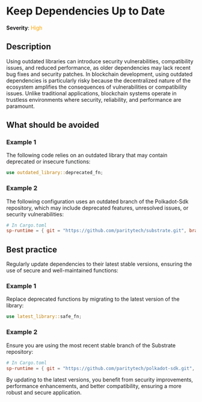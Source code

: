 # Keep Dependencies Up to Date

**Severity**: <span style="color:orange;">High</span>

## Description

Using outdated libraries can introduce security vulnerabilities, compatibility issues, and reduced performance, as older dependencies may lack recent bug fixes and security patches. In blockchain development, using outdated dependencies is particularly risky because the decentralized nature of the ecosystem amplifies the consequences of vulnerabilities or compatibility issues. Unlike traditional applications, blockchain systems operate in trustless environments where security, reliability, and performance are paramount.

## What should be avoided

### Example 1

The following code relies on an outdated library that may contain deprecated or insecure functions:

```rust
use outdated_library::deprecated_fn;
```

### Example 2

The following configuration uses an outdated branch of the Polkadot-Sdk repository, which may include deprecated features, unresolved issues, or security vulnerabilities:

```toml
# In Cargo.toml
sp-runtime = { git = "https://github.com/paritytech/substrate.git", branch = "polkadot-v1.0.0" }
```

## Best practice

Regularly update dependencies to their latest stable versions, ensuring the use of secure and well-maintained functions:

### Example 1

Replace deprecated functions by migrating to the latest version of the library:

```rust
use latest_library::safe_fn;
```

### Example 2

Ensure you are using the most recent stable branch of the Substrate repository:

```toml
# In Cargo.toml
sp-runtime = { git = "https://github.com/paritytech/polkadot-sdk.git", branch = "polkadot-stable2407" }
```

By updating to the latest versions, you benefit from security improvements, performance enhancements, and better compatibility, ensuring a more robust and secure application.

